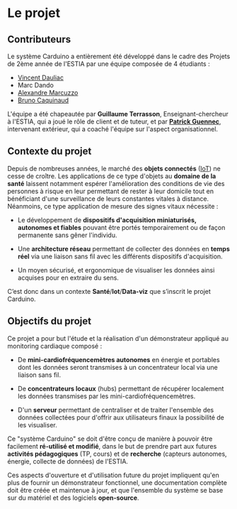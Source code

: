 # Le projet

## Contributeurs

Le système Carduino a entièrement été développé dans le cadre des Projets de 2ème année de l'ESTIA par une équipe composée de 4 étudiants :
* [Vincent Dauliac](https://www.linkedin.com/in/vincentdauliac)
* Marc Dando
* [Alexandre Marcuzzo](https://www.linkedin.com/in/alexandre-marcuzzo-82a182109)
* [Bruno Caquinaud](https://www.linkedin.com/in/bruno-caquinaud-280354109)

L'équipe a été chapeautée par __Guillaume Terrasson__, Enseignant-chercheur à l'ESTIA, qui a joué le rôle de client et de tuteur, et par [__Patrick Guennec__](https://www.linkedin.com/in/patrick-guennec-1724a343), intervenant extérieur, qui a coaché l'équipe sur l'aspect organisationnel.


## Contexte du projet

Depuis de nombreuses années, le marché des __objets connectés__ ([IoT](https://fr.wikipedia.org/wiki/Internet_des_objets)) ne cesse de croître. Les applications de ce type d'objets au __domaine de la santé__ laissent notamment espérer l'amélioration des conditions de vie des personnes à risque en leur permettant de rester à leur domicile tout en bénéficiant d'une surveillance de leurs constantes vitales à distance. Néanmoins, ce type application de  mesure des signes vitaux nécessite :
* Le développement de __dispositifs d'acquisition miniaturisés, autonomes et fiables__ pouvant être portés temporairement ou de façon permanente sans gêner l'individu.

* Une __architecture réseau__ permettant de collecter des données en __temps réel__ via une liaison sans fil avec les différents dispositifs d'acquisition.

* Un moyen sécurisé, et ergonomique de visualiser les données ainsi acquises pour en extraire du sens.

C’est donc dans un contexte **Santé**/**Iot**/**Data-viz** que s’inscrit le projet Carduino.


## Objectifs du projet

Ce projet a pour but l'étude et la réalisation d'un démonstrateur appliqué au monitoring cardiaque composé :
* De **mini-cardiofréquencemètres autonomes** en énergie et portables dont les données seront transmises à un concentrateur local via une liaison sans fil.

* De **concentrateurs locaux** (hubs) permettant de récupérer localement les données transmises par les mini-cardiofréquencemètres.

* D'un **serveur** permettant de centraliser et de traiter l'ensemble des données collectées pour d'offrir aux utilisateurs finaux la possibilité de les visualiser.

Ce "système Carduino" se doit d'être conçu de manière à pouvoir être facilement **ré-utilisé et modifié**, dans le but de prendre part aux futures **activités pédagogiques** (TP, cours) et de **recherche** (capteurs autonomes, énergie, collecte de données) de l'ESTIA.

Ces aspects d'ouverture et d'utilisation future du projet impliquent qu'en plus de fournir un démonstrateur fonctionnel, une documentation complète doit être créée et maintenue à jour, et que l'ensemble du système se base sur du matériel et des logiciels **open-source**.